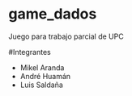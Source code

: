 # game_dados
Juego para trabajo parcial de UPC

#Integrantes
- Mikel Aranda
- André Huamán 
- Luis Saldaña
